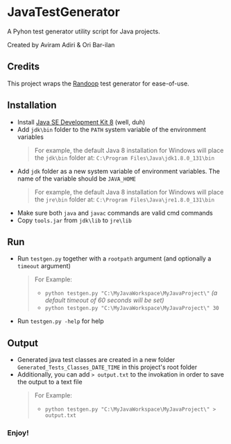 # JavaTestGenerator
A Pyhon test generator utility script for Java projects.

Created by Aviram Adiri & Ori Bar-ilan

## Credits
This project wraps the [Randoop](https://randoop.github.io/randoop/ "Randoop") test generator for ease-of-use.

## Installation
- Install [Java SE Development Kit 8](http://www.oracle.com/technetwork/java/javase/downloads/jdk8-downloads-2133151.html "JDK") (well, duh)
- Add `jdk\bin` folder to the `PATH` system variable of the environment variables
	> For example, the default Java 8 installation for Windows will place the `jdk\bin` folder at:
	> `C:\Program Files\Java\jdk1.8.0_131\bin`
- Add `jdk` folder as a new system variable of environment variables. The name of the variable should be `JAVA_HOME`
	> For example, the default Java 8 installation for Windows will place the `jre\bin` folder at:
	> `C:\Program Files\Java\jre1.8.0_131\bin`
- Make sure both `java` and `javac` commands are valid cmd commands
- Copy `tools.jar` from `jdk\lib` to `jre\lib`

## Run
- Run `testgen.py` together with a `rootpath` argument (and optionally a `timeout` argument)
	> For Example: 
	>	*	`python testgen.py "C:\MyJavaWorkspace\MyJavaProject\"` *(a default timeout of 60 seconds will be set)*
	>	*	`python testgen.py "C:\MyJavaWorkspace\MyJavaProject\" 30`
- Run `testgen.py -help` for help

## Output
- Generated java test classes are created in a new folder `Generated_Tests_Classes_DATE_TIME` in this project's root folder
- Additionally, you can add `> output.txt` to the invokation in order to save the output to a text file
	> For Example: 
	>	*	`python testgen.py "C:\MyJavaWorkspace\MyJavaProject\" > output.txt`
	
### Enjoy!
